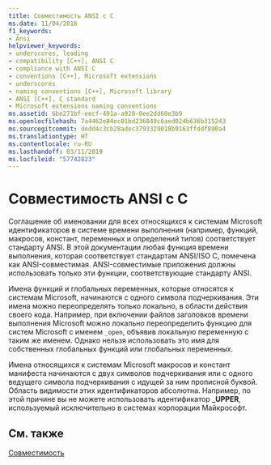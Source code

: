 ```yaml
---
title: Совместимость ANSI с C
ms.date: 11/04/2016
f1_keywords:
- Ansi
helpviewer_keywords:
- underscores, leading
- compatibility [C++], ANSI C
- compliance with ANSI C
- conventions [C++], Microsoft extensions
- underscores
- naming conventions [C++], Microsoft library
- ANSI [C++], C standard
- Microsoft extensions naming conventions
ms.assetid: 6be271bf-eecf-491a-a928-0ee2dd60e3b9
ms.openlocfilehash: 7a4462e84ec01bd236849c6aed024b636b315243
ms.sourcegitcommit: dedd4c3cb28adec3793329018b9163ffddf890a4
ms.translationtype: HT
ms.contentlocale: ru-RU
ms.lasthandoff: 03/11/2019
ms.locfileid: "57742823"
---
```

# <a name="ansi-c-compliance"></a>Совместимость ANSI с C

Соглашение об именовании для всех относящихся к системам Microsoft идентификаторов в системе времени выполнения (например, функций, макросов, констант, переменных и определений типов) соответствует стандарту ANSI. В этой документации любая функция времени выполнения, которая соответствует стандартам ANSI/ISO C, помечена как ANSI-совместимая. ANSI-совместимые приложения должны использовать только эти функции, соответствующие стандарту ANSI.

Имена функций и глобальных переменных, которые относятся к системам Microsoft, начинаются с одного символа подчеркивания. Эти имена можно переопределять только локально, в области действия своего кода. Например, при включении файлов заголовков времени выполнения Microsoft можно локально переопределить функцию для систем Microsoft с именем `_open`, объявив локальную переменную с таким же именем. Однако нельзя использовать это имя для собственных глобальных функций или глобальных переменных.

Имена относящихся к системам Microsoft макросов и констант манифеста начинаются с двух символов подчеркивания или с одного ведущего символа подчеркивания с идущей за ним прописной буквой. Область видимости этих идентификаторов абсолютна. Например, по этой причине вы не можете использовать идентификатор **_UPPER**, используемый исключительно в системах корпорации Майкрософт.

## <a name="see-also"></a>См. также

[Совместимость](../c-runtime-library/compatibility.md)
